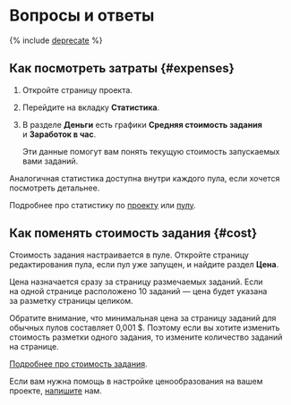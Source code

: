 # Вопросы и ответы

{% include [deprecate](../../_includes/deprecate.md) %}

## Как посмотреть затраты {#expenses}

1. Откройте страницу проекта.

1. Перейдите на вкладку **Статистика**.

1. В разделе **Деньги** есть графики **Средняя стоимость задания** и **Заработок в час**.

    Эти данные помогут вам понять текущую стоимость запускаемых вами заданий.

Аналогичная статистика доступна внутри каждого пула, если хочется посмотреть детальнее.

Подробнее про статистику по [проекту](project-statistic.md) или [пулу](pool_statistic-pool.md).

## Как поменять стоимость задания {#cost}

Стоимость задания настраивается в пуле. Откройте страницу редактирования пула, если пул уже запущен, и найдите раздел **Цена**.

Цена назначается сразу за страницу размечаемых заданий. Если на одной странице расположено 10 заданий — цена будет указана за разметку страницы целиком.

Обратите внимание, что минимальная цена за страницу заданий для обычных пулов составляет 0,001 $. Поэтому если вы хотите изменить стоимость разметки одного задания, то измените количество заданий на странице.

[Подробнее про стоимость задания](dynamic-pricing.md).

Если вам нужна помощь в настройке ценообразования на вашем проекте, [напишите](../troubleshooting/support.md) нам.